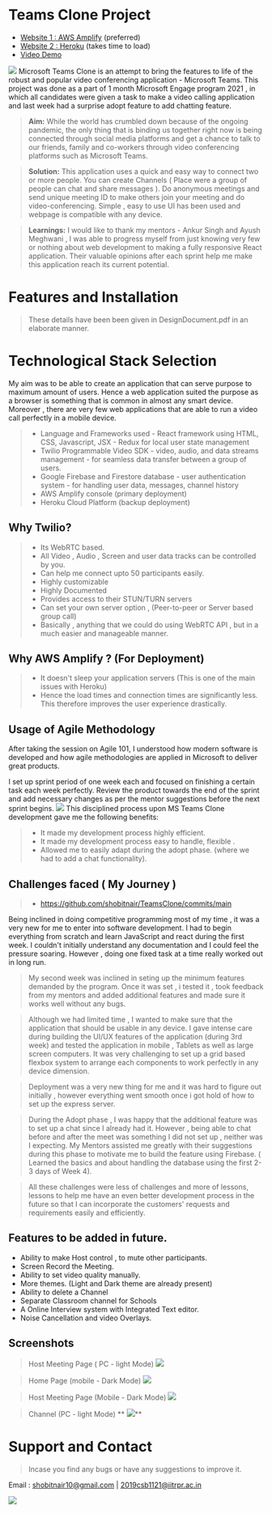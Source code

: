 # Teams Clone Project
- [Website 1 : AWS Amplify](https://main.d2elfmh3h63jsw.amplifyapp.com/) (preferred)
- [Website 2 : Heroku](https://teamsclone2021.herokuapp.com/) (takes time to load)
- [Video Demo](https://youtu.be/aQgeJZ_ZlNY)

**![](https://lh5.googleusercontent.com/Okcu5cVZRIjzOgxEByHniitcHUl3C7NOSuV3URodHa3V7bvcg1b4NPgvI_m2jiWgiTu58cWPYBeNgnLoj4jZ-5W3chYbnNQOIOIPT-KOkiDIP-XzI2eG_60KcfZH9-Akn4eoashb)**
Microsoft Teams Clone is an attempt to bring the features to life of the robust and popular video conferencing application - Microsoft Teams. 
This project was done as a part of 1 month Microsoft Engage program 2021 , in which all candidates were given a task to make a video calling application and last week had a surprise adopt feature to add chatting feature.

>**Aim:**  While the world has crumbled down because of the ongoing pandemic, the only thing that is binding us together right now is being connected through social media platforms and get a chance to talk to our friends, family and co-workers through video conferencing platforms such as Microsoft Teams.

>**Solution:**  This application uses a quick and easy way to connect two or more people. You can create Channels ( Place were a group of people can chat and share messages ). Do anonymous meetings and send unique meeting ID to make others join your meeting and do video-conferencing. Simple  , easy to  use UI has been used and webpage is compatible with any device.

>**Learnings:**  I would like to thank my mentors - Ankur Singh and Ayush Meghwani ,  I was able to progress myself from just knowing very few or nothing about web development to making a fully responsive React application. Their valuable opinions after each sprint help me make this application reach its current potential.

# Features and Installation

>These details have been been given in  DesignDocument.pdf in an elaborate manner.


# Technological Stack Selection
My aim was to be able to create an application that can serve purpose to maximum amount of users. Hence a web application suited the purpose as a browser is something that is common in almost any smart device. Moreover  , there are very few web applications that are able to run a video call perfectly in a mobile device.
>-   Language and Frameworks used
    -   React framework using HTML, CSS, Javascript, JSX
    -   Redux for local user state management
>-   Twilio Programmable Video SDK
    -   video, audio, and data streams management
    -   for seamless data transfer between a group of users.
>-   Google Firebase and Firestore database
    -   user authentication system
    -   for handling user data, messages, channel history
>-   AWS Amplify console (primary deployment)
>-   Heroku Cloud Platform (backup deployment)

## Why Twilio?

 >- Its WebRTC based.
 >- All Video , Audio , Screen and user data tracks can be controlled by you.
 >- Can help me connect upto 50 participants easily.
 >- Highly customizable
 >- Highly Documented
 >- Provides access to their STUN/TURN servers
 >- Can set your own server option , (Peer-to-peer or Server based group call)
 >- Basically  , anything that we could do using WebRTC API , but in a much easier and manageable manner.

 ## Why AWS Amplify ? (For Deployment)
 

 >- It doesn't sleep your application servers (This is one of the main issues with Heroku) 
 >- Hence the load times and connection times are significantly less. This therefore improves the user experience drastically.

## Usage of Agile Methodology

After taking the session on Agile 101, I understood how modern software is developed and how agile methodologies are applied in Microsoft to deliver great products.

I set up  sprint period of one week each and focused on finishing a certain task each week perfectly. Review the product towards the end of the sprint and add necessary changes as per the mentor suggestions before the next sprint begins.
**![](https://lh4.googleusercontent.com/d-y5hISukg_ITiy7i8IIlFqW9PSInDOhvjyk7Z608DWOMZtn2rQe3rDqvffYKyfdvujPl0sCYn-GBO7rIsLgVwy8qgIHJZDaHHH_Izj7vsHYzKQKKPqo7iU7Ng8mMerzTYK8L3Lt)**
This disciplined process upon MS Teams Clone development gave me the following benefits:

>-   It made my development process  highly efficient.
>-   It made my development process easy to handle, flexible .
>- Allowed me to easily adapt during the adopt phase. (where we had to add a chat functionality).

## Challenges faced ( My Journey )

>- https://github.com/shobitnair/TeamsClone/commits/main 
>
Being inclined in doing competitive programming most of my time  , it was a very new for me to enter into software development. I had to begin everything from scratch and learn JavaScript and react during the first week. I couldn't initially understand any documentation and I could feel the pressure soaring. However , doing one fixed task at a time really worked out in long run.

>My second week was inclined in seting up the minimum features demanded by the program. Once it was set , i tested it , took feedback from my mentors and added additional features and made sure it works well without any bugs.

>Although we had limited time , I wanted to  make sure that the application that should be usable in any device. I gave intense care during building the UI/UX features of the application (during 3rd week) and tested the application in mobile , Tablets as well as large screen computers. It was very challenging to set up a grid based flexbox system to arrange each components to work perfectly in any device dimension.

>Deployment was a very new thing for me and it was hard to figure out initially , however everything went smooth once i got hold of how to set up the express server.

>During the Adopt phase , I was happy that the additional feature was to set up a chat since I already had it. However , being able to chat before and after the meet was something I did not set up , neither was I expecting.
My Mentors assisted me greatly with their suggestions during this phase to motivate me to build the feature using Firebase. ( Learned the basics and about handling the database  using the first 2-3 days of Week 4).

>All these challenges were less of challenges and more of lessons, lessons to help me have an even better development process in the future so that I can incorporate the customers' requests and requirements easily and efficiently. 

## Features to be added in future.

 - Ability to make Host control , to mute other participants.
 - Screen Record the Meeting.
 - Ability to set video quality manually.
 - More themes. (Light and Dark theme are already present)
 - Ability to delete a Channel
 - Separate Classroom channel for Schools
 - A Online Interview system with Integrated Text editor.
 - Noise Cancellation and video Overlays.

## Screenshots

>Host Meeting Page ( PC - light Mode)
**![](https://lh5.googleusercontent.com/rGNVWLfe3aTwSetW-66qusJDy8fWmhBhB9Fvi6jimZGPwxCi_QcUxyfgFinOvNZqSB-zEXlrJ7ywgtg5OHHxCyUhhZ5_uRNMgGJkNNmy_7fljk3Fzxl-YOIsqZeO016eaa2eWH-E)**

>Home Page (mobile - Dark Mode)
**![](https://lh4.googleusercontent.com/XhFO7nuPzjUpGUzEHC8Aximbne37-gnQ8gM3zvnIc_Im0l71WuOOlbBVq3BD5-pNhF1mLs_kWdk0jqS0X-pta6Vo6TGGAelJb-QzER9OP0fCV7gxAjZY-IIQQFhc4AL4cLL_PB2-)**

>Host Meeting Page (Mobile - Dark Mode)
**![](https://lh6.googleusercontent.com/1xPiVV2QxQ_yt3UORDRKfygTuifxzEDZWF_FA5XMX6OcstsM1EvCIq9JUlt5RKq5KQ_X4nqC6WC_g5mE8QcL3Ux28cw7ppkztspu3rmVB9qN7EY7qW0DTPfhhV4Nlulr-xUKOfEj)**

>Channel (PC - light Mode)
**
![](https://lh4.googleusercontent.com/zIkH6Q0sKGq0lipxWkzVhdcl-PRhAmFPcHqjYAJlcyXKJo33TmQs9n6aK4wSV7tprx_-fJLR0Loi3BiVFvJTOvlKaqMcXayUA9NvVUaGrpS_i4MuznT35-Lnjx_Z7QSyrRP-Sy_Y)**
# Support and Contact
>Incase you find any bugs or have any suggestions to improve it.

Email : shobitnair10@gmail.com | 2019csb1121@iitrpr.ac.in


**![](https://lh5.googleusercontent.com/qBolOl1dbP-lruf6-3RgB9MIFwuQqv2jRk7sacYeh--YxSljr0QJPBTmVMFVAAam8dwrUt1yB3hrysDfQmN1_v49-4uH84lpZZ40oA4KuxGeJwQcIhRo6_lpPSSerBLGYWa6_N67)**
